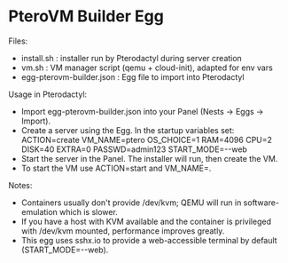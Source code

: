 PteroVM Builder Egg
===================

Files:
 - install.sh         : installer run by Pterodactyl during server creation
 - vm.sh              : VM manager script (qemu + cloud-init), adapted for env vars
 - egg-pterovm-builder.json : Egg file to import into Pterodactyl

Usage in Pterodactyl:
 - Import egg-pterovm-builder.json into your Panel (Nests -> Eggs -> Import).
 - Create a server using the Egg. In the startup variables set:
    ACTION=create
    VM_NAME=ptero
    OS_CHOICE=1
    RAM=4096
    CPU=2
    DISK=40
    EXTRA=0
    PASSWD=admin123
    START_MODE=--web
 - Start the server in the Panel. The installer will run, then create the VM.
 - To start the VM use ACTION=start and VM_NAME=<name>.

Notes:
 - Containers usually don't provide /dev/kvm; QEMU will run in software-emulation which is slower.
 - If you have a host with KVM available and the container is privileged with /dev/kvm mounted, performance improves greatly.
 - This egg uses sshx.io to provide a web-accessible terminal by default (START_MODE=--web).
